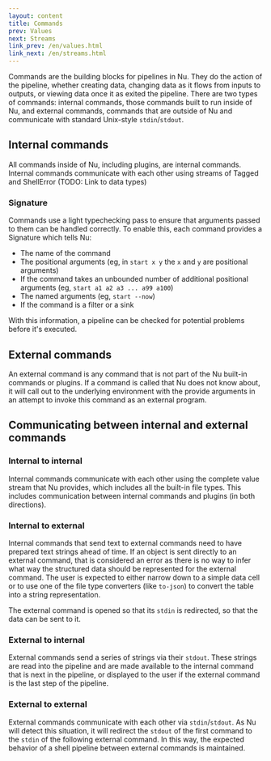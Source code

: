 ```yaml
---
layout: content
title: Commands
prev: Values
next: Streams
link_prev: /en/values.html
link_next: /en/streams.html
---
```


Commands are the building blocks for pipelines in Nu. They do the action of the pipeline, whether creating data, changing data as it flows from inputs to outputs, or viewing data once it as exited the pipeline. There are two types of commands: internal commands, those commands built to run inside of Nu, and external commands, commands that are outside of Nu and communicate with standard Unix-style `stdin`/`stdout`.

## Internal commands

All commands inside of Nu, including plugins, are internal commands. Internal commands communicate with each other using streams of Tagged<Value> and ShellError (TODO: Link to data types)

### Signature

Commands use a light typechecking pass to ensure that arguments passed to them can be handled correctly. To enable this, each command provides a Signature which tells Nu:

* The name of the command
* The positional arguments (eg, in `start x y` the `x` and `y` are positional arguments)
* If the command takes an unbounded number of additional positional arguments (eg, `start a1 a2 a3 ... a99 a100`)
* The named arguments (eg, `start --now`)
* If the command is a filter or a sink

With this information, a pipeline can be checked for potential problems before it's executed.

## External commands

An external command is any command that is not part of the Nu built-in commands or plugins. If a command is called that Nu does not know about, it will call out to the underlying environment with the provide arguments in an attempt to invoke this command as an external program.

## Communicating between internal and external commands

### Internal to internal

Internal commands communicate with each other using the complete value stream that Nu provides, which includes all the built-in file types. This includes communication between internal commands and plugins (in both directions).

### Internal to external

Internal commands that send text to external commands need to have prepared text strings ahead of time. If an object is sent directly to an external command, that is considered an error as there is no way to infer what way the structured data should be represented for the external command.  The user is expected to either narrow down to a simple data cell or to use one of the file type converters (like `to-json`) to convert the table into a string representation.

The external command is opened so that its `stdin` is redirected, so that the data can be sent to it.

### External to internal

External commands send a series of strings via their `stdout`. These strings are read into the pipeline and are made available to the internal command that is next in the pipeline, or displayed to the user if the external command is the last step of the pipeline.

### External to external

External commands communicate with each other via `stdin`/`stdout`. As Nu will detect this situation, it will redirect the `stdout` of the first command to the `stdin` of the following external command. In this way, the expected behavior of a shell pipeline between external commands is maintained.
